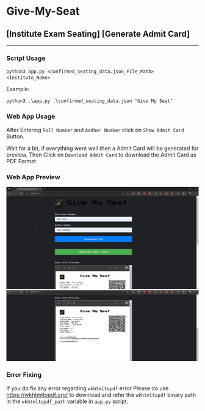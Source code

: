# Give-My-Seat
## [Institute Exam Seating] [Generate Admit Card]
---

### Script Usage

```
python3 app.py <confirmed_seating_data.json_File_Path> <Institute_Name>
```

Example:

```
python3 .\app.py .\confirmed_seating_data.json "Give My Seat"
```

### Web App Usage

After Entering `Roll Number` and `Aadhar Number`
click on `Show Admit Card` Button.

Wait for a bit, if everything went well then a Admit Card will be generated for preview.
Then Click on `Download Admit Card` to download the Admit Card as PDF Format


### Web App Preview

![screenshot1](sample_images/generate_admit_card_webapp_screenshot1.png)
![screenshot2](sample_images/generate_admit_card_webapp_screenshot2.png)

### Error Fixing
If you do fix any error regarding `wkhtmltopdf` error
Please do use https://wkhtmltopdf.org/ to download
and refer the `wkhtmltopdf` binary path in the `wkhtmltopdf_path` variable in `app.py` script.
